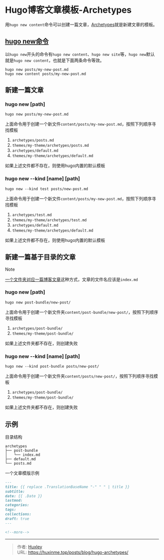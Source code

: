# Hugo博客文章模板-Archetypes

用`hugo new content`命令可以创建一篇文章，[Archetypes](https://gohugo.io/content-management/archetypes/)就是新建文章的模板。

<!--more-->

## [hugo new命令](https://gohugo.io/commands/hugo_new/)

以`hugo new`开头的命令有`hugo new content`、`hugo new site`等，`hugo new`默认就是`hugo new content`，也就是下面两条命令等效。

```shell
hugo new posts/my-new-post.md
hugo new content posts/my-new-post.md
```

## 新建一篇文章

### hugo new [path]

```shell
hugo new posts/my-new-post.md
```

上面命令用于创建一个新文件`content/posts/my-new-post.md`，按照下列顺序寻找模板

1. `archetypes/posts.md`
2. `themes/my-theme/archetypes/posts.md`
3. `archetypes/default.md`
4. `themes/my-theme/archetypes/default.md`

如果上述文件都不存在，则使用hugo内置的默认模板

### hugo new --kind [name] [path]

```shell
hugo new --kind test posts/new-post.md
```

上面命令用于创建一个新文件`content/posts/my-new-post.md`，按照下列顺序寻找模板

1. `archetypes/test.md`
2. `themes/my-theme/archetypes/test.md`
3. `archetypes/default.md`
4. `themes/my-theme/archetypes/default.md`

如果上述文件都不存在，则使用hugo内置的默认模板

## 新建一篇基于目录的文章

> [!NOTE]
> [一个文件夹对应一篇博客文章](https://gohugo.io/content-management/page-bundles/#leaf-bundles)这种方式，文章的文件名应该是`index.md`

### hugo new [path]

```shell
hugo new post-bundle/new-post/
```

上面命令用于创建一个新文件夹`content/post-bundle/new-post/`，按照下列顺序寻找模板

1. `archetypes/post-bundle/`
2. `themes/my-theme/post-bundle/`

如果上述文件夹都不存在，则创建失败

### hugo new --kind [name] [path]

```shell
hugo new --kind post-bundle posts/new-post/
```

上面命令用于创建一个新文件夹`content/posts/new-post/`，按照下列顺序寻找模板

1. `archetypes/post-bundle/`
2. `themes/my-theme/post-bundle/`

如果上述文件夹都不存在，则创建失败

## 示例

目录结构

```
archetypes
├── post-bundle
│   └── index.md
├── default.md
└── posts.md
```

一个文章模版示例

```markdown
---
title: {{ replace .TranslationBaseName "-" " " | title }}
subtitle:
date: {{ .Date }}
lastmod:
categories:
tags:
collections:
draft: true
---

<!--more-->

```


---

> 作者: [Huxley](https://huxinme.top)  
> URL: https://huxinme.top/posts/blog/hugo-archetypes/  

